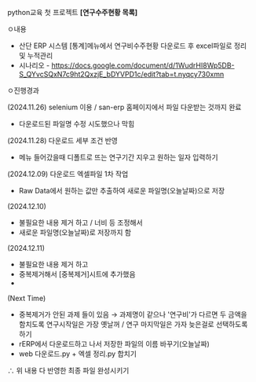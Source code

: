 python교육 첫 프로젝트 **[연구수주현황 목록]**

ㅇ내용
  - 산단 ERP 시스템 [통계]메뉴에서 연구비수주현황 다운로드 후 excel파일로 정리 및 누적관리
  - 시나리오 - https://docs.google.com/document/d/1WudrHI8Wp5DB-S_QYvcSQxN7c9ht2QxzjE_bDYVPD1c/edit?tab=t.nyqcy730xmn

ㅇ진행경과

(2024.11.26) selenium 이용 / san-erp 홈페이지에서 파일 다운받는 것까지 완료
  - 다운로드된 파일명 수정 시도했으나 막힘


(2024.11.28) 다운로드 세부 조건 반영
  - 메뉴 들어갔을때 디폴트로 뜨는 연구기간 지우고 원하는 일자 입력하기


(2024.12.09) 다운로드 엑셀파일 1차 작업
  - Raw Data에서 원하는 값만 추출하여 새로운 파일명(오늘날짜)으로 저장

(2024.12.10) 
  - 불필요한 내용 제거 하고 / 너비 등 조정해서
  - 새로운 파일명(오늘날짜)로 저장까지 함

(2024.12.11) 
  - 불필요한 내용 제거 하고
  - 중복제거해서 [중복제거]시트에 추가했음
  - 
(Next Time) 
  - 중복제거가 안된 과제 들이 있음
    → 과제명이 같으나 '연구비'가 다르면 두 금액을 함치도록
      연구시작일은 가장 옛날꺼 / 연구 마지막일은 가자 늦은걸로 선택하도록 하기
  - rERP에서 다운로드하고 나서 저장한 파일의 이름 바꾸기(오늘날짜)
  - web 다운로드.py + 엑셀 정리.py 합치기
 
  ∴ 위 내용 다 반영한 최종 파일 완성시키기




